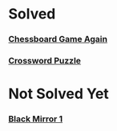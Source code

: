 # Solved
### [Chessboard Game Again](https://www.hackerrank.com/contests/inzva-acsc-foundation-upsolving/challenges/chessboard-game-again-1)
### [Crossword Puzzle](https://www.hackerrank.com/contests/inzva-acsc-foundation-upsolving/challenges/crossword-puzzle/submissions/code/1308710627)
# Not Solved Yet
### [Black Mirror 1](https://www.hackerrank.com/contests/inzva-acsc-foundation-final/challenges/black-mirror-1)
